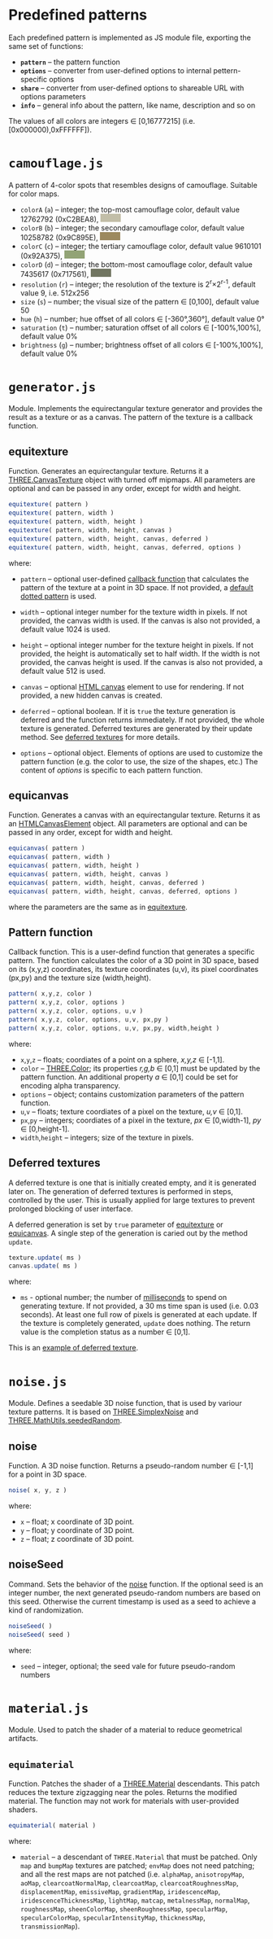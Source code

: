 # Predefined patterns

Each predefined pattern is implemented as JS module file, exporting the same set of functions:
* **`pattern`** &ndash; the pattern function
* **`options`** &ndash; converter from user-defined options to internal pettern-specific options
* **`share`** &ndash; converter from user-defined options to shareable URL with options parameters
* **`info`** &ndash; general info about the pattern, like name, description and so on

The values of all colors are integers &#x2208; [0,16777215] (i.e. [0x000000),0xFFFFFF]).


# `camouflage.js`

A pattern of 4-color spots that resembles designs of camouflage. Suitable for color maps.

* `colorA` (`a`) &ndash; integer; the top-most camouflage color, default value 12762792 (0xC2BEA8), <img src="images/camouflage-color-a.png">
* `colorB` (`b`) &ndash; integer; the secondary camouflage color, default value 10258782 (0x9C895E), <img src="images/camouflage-color-b.png">
* `colorC` (`c`) &ndash; integer; the tertiary camouflage color, default value 9610101 (0x92A375), <img src="images/camouflage-color-c.png">
* `colorD` (`d`) &ndash; integer; the bottom-most camouflage color, default value 7435617 (0x717561), <img src="images/camouflage-color-d.png">
* `resolution` (`r`) &ndash; integer; the resolution of the texture is 2<sup>r</sup>&times;2<sup>r-1</sup>, default value 9, i.e. 512x256
* `size` (`s`) &ndash; number; the visual size of the pattern &#x2208; [0,100], default value 50
* `hue` (`h`) &ndash; number; hue offset of all colors &#x2208; [-360&deg;,360&deg;], default value 0&deg;
* `saturation` (`t`) &ndash; number; saturation offset of all colors &#x2208; [-100%,100%], default value 0%
* `brightness` (`g`) &ndash; number; brightness offset of all colors &#x2208; [-100%,100%], default value 0%






# `generator.js`

Module. Implements the equirectangular texture generator and provides the result
as a texture or as a canvas. The pattern of the texture is a callback function.

## equitexture

Function. Generates an equirectangular texture. Returns it a
[THREE.CanvasTexture](https://threejs.org/docs/#api/en/textures/CanvasTexture)
object with turned off mipmaps. All parameters are optional and can be passed in
any order, except for width and height.

```js
equitexture( pattern )
equitexture( pattern, width )
equitexture( pattern, width, height )
equitexture( pattern, width, height, canvas )
equitexture( pattern, width, height, canvas, deferred )
equitexture( pattern, width, height, canvas, deferred, options )
```

where:

* `pattern` &ndash; optional user-defined [callback function](#pattern-function)
that calculates the pattern of the texture at a point in 3D space. If not provided,
a [default dotted pattern](../examples/default-pattern.html) is used.

* `width` &ndash; optional integer number for the texture width in pixels. If
not provided, the canvas width is used. If the canvas is also not provided, a
default value 1024 is used.

* `height` &ndash; optional integer number for the texture height in pixels.
If not provided, the height is automatically set to half width. If the width is
not provided, the canvas height is used. If the canvas is also not provided, a
default value 512 is used.

* `canvas` &ndash; optional [HTML canvas]([HTMLCanvasElement](https://developer.mozilla.org/en-US/docs/Web/API/HTMLCanvasElement))
element to use for rendering. If not provided, a new hidden canvas is created.

* `deferred` &ndash; optional boolean. If it is `true` the texture generation
is deferred and the function returns immediately. If not provided, the whole
texture is generated. Deferred textures are generated by their update method.
See [deferred textures](#deferred-textures) for more details.

* `options` &ndash; optional object. Elements of options are used to customize
the pattern function (e.g. the color to use, the size of the shapes, etc.) The
content of *options* is specific to each pattern function.


	
## equicanvas

Function. Generates a canvas with an equirectangular texture. Returns it as an
[HTMLCanvasElement](https://developer.mozilla.org/en-US/docs/Web/API/HTMLCanvasElement)
object. All parameters are optional and can be passed in any order, except for width and height.

```js
equicanvas( pattern )
equicanvas( pattern, width )
equicanvas( pattern, width, height )
equicanvas( pattern, width, height, canvas )
equicanvas( pattern, width, height, canvas, deferred )
equicanvas( pattern, width, height, canvas, deferred, options )
```

where the parameters are the same as in [equitexture](#equitexture).


## Pattern function

Callback function. This is a user-defind function that generates a specific pattern.
The function calculates the color of a 3D point in 3D space, based on its (x,y,z)
coordinates, its texture coordinates (u,v), its pixel coordinates (px,py) and the
texture size (width,height). 

```js
pattern( x,y,z, color )
pattern( x,y,z, color, options )
pattern( x,y,z, color, options, u,v )
pattern( x,y,z, color, options, u,v, px,py )
pattern( x,y,z, color, options, u,v, px,py, width,height )
```

where:

* `x`,`y`,`z` &ndash; floats; coordiates of a point on a sphere, *x,y,z* &#x2208; [-1,1].
* `color` &ndash; [THREE.Color](https://threejs.org/docs/#api/en/math/Color); 
its properties *r,g,b* &#x2208; [0,1] must be updated by the pattern function.
An additional property *a* &#x2208; [0,1] could be set for encoding alpha transparency. 
* `options` &ndash; object; contains customization parameters of the pattern function. 
* `u`,`v` &ndash; floats; texture coordiates of a pixel on the texture, *u,v* &#x2208; [0,1].
* `px`,`py` &ndash; integers; coordiates of a pixel in the texture, *px* &#x2208; [0,width-1], *py* &#x2208; [0,height-1].
* `width`,`height` &ndash; integers; size of the texture in pixels.


## Deferred textures

A deferred texture is one that is initially created empty, and it is generated
later on. The generation of deferred textures is performed in steps, controlled
by the user. This is usually applied for large textures to prevent prolonged
blocking of user interface.

A deferred generation is set by `true` parameter of [equitexture](#equitexture)
or [equicanvas](#equicanvas). A single step of the generation is caried out by
the method `update`.

```js
texture.update( ms )
canvas.update( ms )
```

where:

* `ms` - optional number; the number of [milliseconds](https://en.wikipedia.org/wiki/Millisecond)
to spend on generating texture. If not provided, a 30 ms time span is used (i.e. 0.03 seconds).
At least one full row of pixels is generated at each update. If the texture is
completely generated, `update` does nothing. The return value is the completion
status as a number &#x2208; [0,1].

This is an [example of deferred texture](../examples/deferred-generation).





# `noise.js`

Module. Defines a seedable 3D noise function, that is used by variour texture
patterns. It is based on [THREE.SimplexNoise](https://github.com/mrdoob/three.js/blob/master/examples/jsm/math/SimplexNoise.js)
and [THREE.MathUtils.seededRandom](https://threejs.org/docs/#api/en/math/MathUtils.seededRandom).


## noise

Function. A 3D noise function. Returns a pseudo-random number &#x2208; [-1,1]
for a point in 3D space.

```js
noise( x, y, z )
```

where:

* `x` &ndash; float; x coordinate of 3D point.
* `y` &ndash; float; y coordinate of 3D point.
* `z` &ndash; float; z coordinate of 3D point.


## noiseSeed

Command. Sets the behavior of the [noise](#noise) function. If the optional
seed is an integer number, the next generated pseudo-random numbers are based on
this seed. Otherwise the current timestamp is used as a seed to achieve a kind
of randomization.

```js
noiseSeed( )
noiseSeed( seed )
```

where:

* `seed` &ndash; integer, optional; the seed vale for future pseudo-random numbers



# `material.js`

Module. Used to patch the shader of a material to reduce geometrical artifacts.


## `equimaterial`

Function. Patches the shader of a [THREE.Material](https://threejs.org/docs/#api/en/materials/Material)
descendants. This patch reduces the texture zigzagging near the poles. Returns 
the modified material. The function may not work for materials with user-provided
shaders.

```js
equimaterial( material )
```

where:

* `material` &ndash; a descendant of `THREE.Material` that must be patched. Only
`map` and `bumpMap` textures are patched; `envMap` does not need patching; and
all the rest maps are not patched (i.e. `alphaMap`, `anisotropyMap`, `aoMap`,
`clearcoatNormalMap`, `clearcoatMap`, `clearcoatRoughnessMap`, `displacementMap`,
`emissiveMap`, `gradientMap`, `iridescenceMap`, `iridescenceThicknessMap`,
`lightMap`, `matcap`, `metalnessMap`, `normalMap`, `roughnessMap`, `sheenColorMap`,
`sheenRoughnessMap`, `specularMap`, `specularColorMap`, `specularIntensityMap`,
`thicknessMap`, `transmissionMap`).
